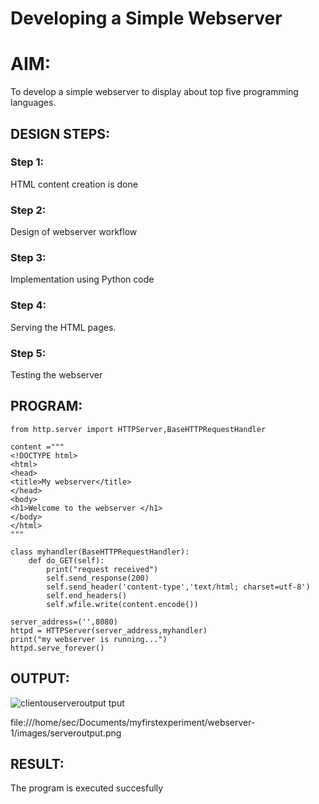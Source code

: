 # Developing a Simple Webserver

# AIM:

To develop a simple webserver to display about top five programming languages.

## DESIGN STEPS:

### Step 1:

HTML content creation is done

### Step 2:

Design of webserver workflow

### Step 3:

Implementation using Python code

### Step 4:

Serving the HTML pages.

### Step 5:

Testing the webserver

## PROGRAM:
```
from http.server import HTTPServer,BaseHTTPRequestHandler

content ="""
<!DOCTYPE html>
<html>
<head>
<title>My webserver</title>
</head>
<body>
<h1>Welcome to the webserver </h1>
</body>
</html>
"""

class myhandler(BaseHTTPRequestHandler):
    def do_GET(self):
        print("request received")
        self.send_response(200)
        self.send_header('content-type','text/html; charset=utf-8')
        self.end_headers()
        self.wfile.write(content.encode())
    
server_address=('',8080)
httpd = HTTPServer(server_address,myhandler)
print("my webserver is running...")
httpd.serve_forever()
```
## OUTPUT:
![clientou![serveroutput](https://user-images.githubusercontent.com/120244201/211002658-d09dcc66-de59-40f7-939c-4b85ee38a5ed.png)
tput](https://user-images.githubusercontent.com/120244201/211002640-12e08506-60f1-45de-a859-a0505d6c4fc3.png)

 file:///home/sec/Documents/myfirstexperiment/webserver-1/images/serveroutput.png

## RESULT:
The program is executed succesfully
